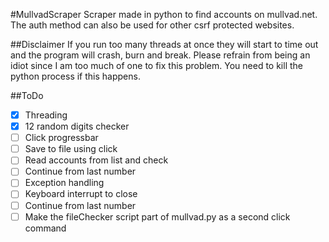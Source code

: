 #MullvadScraper
Scraper made in python to find accounts on mullvad.net.
The auth method can also be used for other csrf protected websites.

##Disclaimer
If you run too many threads at once they will start to time out and the program will crash, burn and break. Please refrain from being an idiot since I am too much of one to fix this problem. You need to kill the python process if this happens.

##ToDo
- [X] Threading
- [X] 12 random digits checker
- [ ] Click progressbar
- [ ] Save to file using click
- [ ] Read accounts from list and check
- [ ] Continue from last number
- [ ] Exception handling
- [ ] Keyboard interrupt to close
- [ ] Continue from last number
- [ ] Make the fileChecker script part of mullvad.py as a second click command
